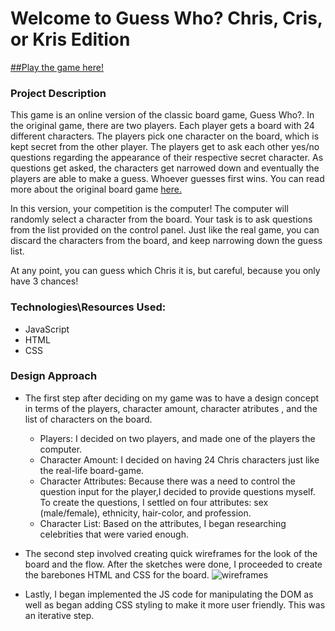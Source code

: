 # Welcome to Guess Who? Chris, Cris, or Kris Edition

[##Play the game here!](https://ma867.github.io/guessWho/)

### Project Description
This game is an online version of the classic board game, Guess Who?. In the original game, there are two players. Each player gets a board with 24 different characters. The players pick one character on the board, which is kept secret from the other player. The players get to ask each other yes/no questions regarding the appearance of their respective secret character. As questions get asked, the characters get narrowed down and eventually the players are able to make a guess. Whoever guesses first wins. You can read more about the original board game [here.](https://en.wikipedia.org/wiki/Guess_Who%3F)

In this version, your competition is the computer! The computer will randomly select a character from the board. Your task is to ask questions from the list provided on the control panel. Just like the real game, you can discard the characters from the board, and keep narrowing down the guess list. 

At any point, you can guess which Chris it is, but careful, because you only have 3 chances!

### Technologies\Resources Used:
* JavaScript
* HTML
* CSS

### Design Approach
* The first step after deciding on my game was to have a design concept in terms of the players, character amount, character atributes , and the list of characters on the board.
  * Players: I decided on two players, and made one of the players the computer.
  * Character Amount: I decided on having 24 Chris characters just like the real-life board-game.
  * Character Attributes: Because there was a need to control the question input for the player,I decided to provide questions myself. To create the questions, I settled on four attributes: sex (male/female), ethnicity, hair-color, and profession.
  * Character List: Based on the attributes, I began researching celebrities that were varied enough.
* The second step involved creating quick wireframes for the look of the board and the flow. After the sketches were done, I proceeded to create the barebones HTML and CSS for the board.
![wireframes](https://i.imgur.com/wBEJLWn.jpg)

* Lastly, I began implemented the JS code for manipulating the DOM as well as began adding CSS styling to make it more user friendly. This was an iterative step.
